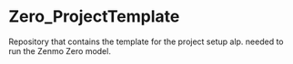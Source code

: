 # Zero_ProjectTemplate
Repository that contains the template for the project setup alp. needed to run the Zenmo Zero model.
